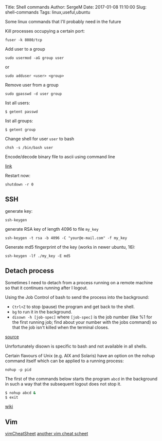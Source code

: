 Title: Shell commands
Author: SergeM
Date: 2017-01-08 11:10:00
Slug: shell-commands
Tags: linux,useful,ubuntu


Some linux commands that I'll probably need in the future


Kill processes occupying a certain port:
```
fuser -k 8080/tcp
``` 


Add user to a group
```
sudo usermod -aG group user
```
or 
```
sudo adduser <user> <group>
```


Remove user from a group
```
sudo gpasswd -d user group
```

list all users:
```
$ getent passwd
```

list all groups:
```
$ getent group
```



Change shell for user `user` to bash
```
chsh -s /bin/bash user
```


Encode/decode binary file to ascii using command line 

[link](/encodedecode-binary-file-to-ascii.html)


Restart now:
```
shutdown -r 0
```

## SSH
generate key:
```
ssh-keygen
```

generate RSA key of length 4096 to file `my_key`
```
ssh-keygen -t rsa -b 4096 -C "your@e-mail.com" -f my_key
```

Generate md5 fingerprint of the key (works in newer ubuntu, 16):
```
ssh-keygen -lf ./my_key -E md5
```

## Detach process
Sometimes I need to detach from a process running on a remote machine so that it continues running after I logout.


Using the Job Control of bash to send the process into the background:

* `Ctrl+Z` to stop (pause) the program and get back to the shell.
* `bg` to run it in the background.
* `disown -h [job-spec]` where `[job-spec]` is the job number (like %1 for the first running job; find about your number with the jobs command) so that the job isn't killed when the terminal closes.

[source](https://stackoverflow.com/a/625436)

Unrfortunately disown is specific to bash and not available in all shells.

Certain flavours of Unix (e.g. AIX and Solaris) have an option on the nohup command itself which can be applied to a running process:

`nohup -p pid`


The first of the commands below starts the program `abcd` in the background in such a way that the subsequent logout does not stop it.

```bash
$ nohup abcd &
$ exit
```

[wiki](https://en.wikipedia.org/wiki/Nohup)

## Vim
[vimCheatSheet](https://www.fprintf.net/vimCheatSheet.html)
[another vim cheat scheet](https://vim.rtorr.com/)
